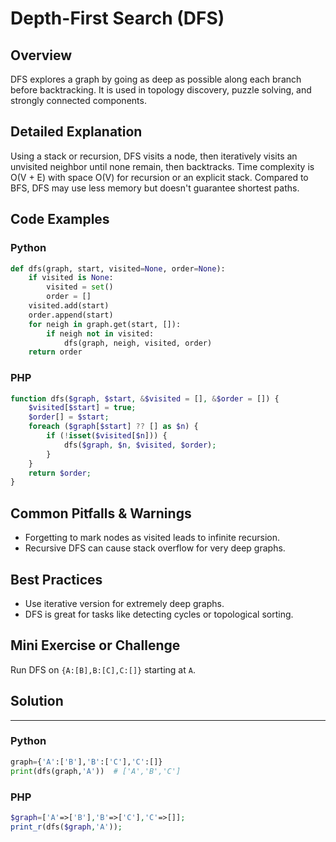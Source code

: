 # Depth-First Search (DFS)

## Overview
DFS explores a graph by going as deep as possible along each branch before backtracking. It is used in topology discovery, puzzle solving, and strongly connected components.

## Detailed Explanation
Using a stack or recursion, DFS visits a node, then iteratively visits an unvisited neighbor until none remain, then backtracks. Time complexity is O(V + E) with space O(V) for recursion or an explicit stack. Compared to BFS, DFS may use less memory but doesn't guarantee shortest paths.

## Code Examples
### Python
```python
def dfs(graph, start, visited=None, order=None):
    if visited is None:
        visited = set()
        order = []
    visited.add(start)
    order.append(start)
    for neigh in graph.get(start, []):
        if neigh not in visited:
            dfs(graph, neigh, visited, order)
    return order
```

### PHP
```php
function dfs($graph, $start, &$visited = [], &$order = []) {
    $visited[$start] = true;
    $order[] = $start;
    foreach ($graph[$start] ?? [] as $n) {
        if (!isset($visited[$n])) {
            dfs($graph, $n, $visited, $order);
        }
    }
    return $order;
}
```

## Common Pitfalls & Warnings
- Forgetting to mark nodes as visited leads to infinite recursion.
- Recursive DFS can cause stack overflow for very deep graphs.

## Best Practices
- Use iterative version for extremely deep graphs.
- DFS is great for tasks like detecting cycles or topological sorting.

## Mini Exercise or Challenge
Run DFS on `{A:[B],B:[C],C:[]}` starting at `A`.

## Solution
---
### Python
```python
graph={'A':['B'],'B':['C'],'C':[]}
print(dfs(graph,'A'))  # ['A','B','C']
```
### PHP
```php
$graph=['A'=>['B'],'B'=>['C'],'C'=>[]];
print_r(dfs($graph,'A'));
```
